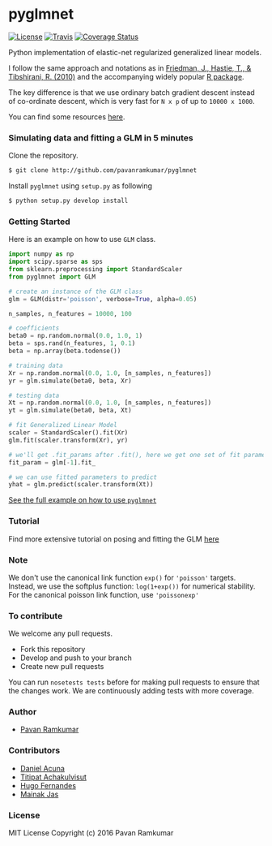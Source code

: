# pyglmnet

[![License](https://img.shields.io/badge/license-MIT-blue.svg?style=flat)](https://github.com/pavanramkumar/pyglmnet/blob/master/LICENSE) [![Travis](https://api.travis-ci.org/pavanramkumar/pyglmnet.png?branch=master "Travis")](https://travis-ci.org/pavanramkumar/pyglmnet)
[![Coverage Status](https://coveralls.io/repos/github/pavanramkumar/pyglmnet/badge.svg?branch=master)](https://coveralls.io/github/pavanramkumar/pyglmnet?branch=master)

Python implementation of elastic-net regularized generalized linear models.

I follow the same approach and notations as in
[Friedman, J., Hastie, T., & Tibshirani, R. (2010)](https://core.ac.uk/download/files/153/6287975.pdf)
and the accompanying widely popular [R package](https://web.stanford.edu/~hastie/glmnet/glmnet_alpha.html).

The key difference is that we use ordinary batch gradient descent instead of
co-ordinate descent, which is very fast for `N x p` of up to `10000 x 1000`.

You can find some resources [here](doc/resources.md).


### Simulating data and fitting a GLM in 5 minutes

Clone the repository.

```bash
$ git clone http://github.com/pavanramkumar/pyglmnet
```

Install `pyglmnet` using `setup.py` as following

```bash
$ python setup.py develop install
```


### Getting Started

Here is an example on how to use `GLM` class.

```python
import numpy as np
import scipy.sparse as sps
from sklearn.preprocessing import StandardScaler
from pyglmnet import GLM

# create an instance of the GLM class
glm = GLM(distr='poisson', verbose=True, alpha=0.05)

n_samples, n_features = 10000, 100

# coefficients
beta0 = np.random.normal(0.0, 1.0, 1)
beta = sps.rand(n_features, 1, 0.1)
beta = np.array(beta.todense())

# training data
Xr = np.random.normal(0.0, 1.0, [n_samples, n_features])
yr = glm.simulate(beta0, beta, Xr)

# testing data
Xt = np.random.normal(0.0, 1.0, [n_samples, n_features])
yt = glm.simulate(beta0, beta, Xt)

# fit Generalized Linear Model
scaler = StandardScaler().fit(Xr)
glm.fit(scaler.transform(Xr), yr)

# we'll get .fit_params after .fit(), here we get one set of fit parameters
fit_param = glm[-1].fit_

# we can use fitted parameters to predict
yhat = glm.predict(scaler.transform(Xt))
```

[See the full example on how to use `pyglmnet`](http://pavanramkumar.github.io/pyglmnet/auto_examples/plot_poisson.html)


### Tutorial

Find more extensive tutorial on posing and fitting the GLM
[here](http://pavanramkumar.github.io/pyglmnet/auto_examples/plot_glmnet.html)


### Note

We don't use the canonical link function `exp()` for `'poisson'` targets.
Instead, we use the softplus function: `log(1+exp())` for numerical stability.
For the canonical poisson link function, use `'poissonexp'`

### To contribute

We welcome any pull requests.
- Fork this repository
- Develop and push to your branch
- Create new pull requests

You can run `nosetests tests` before for making pull requests
to ensure that the changes work. We are continuously adding tests with more coverage.

### Author

* [Pavan Ramkumar](http:/github.com/pavanramkumar)

### Contributors

* [Daniel Acuna](http:/github.com/daniel-acuna)
* [Titipat Achakulvisut](http:/github.com/titipata)
* [Hugo Fernandes](http:/github.com/hugoguh)
* [Mainak Jas](http:/github.com/jasmainak)

### License

MIT License Copyright (c) 2016 Pavan Ramkumar
